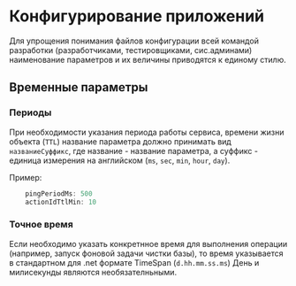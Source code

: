 # Конфигурирование приложений

Для упрощения понимания файлов конфигурации всей командой разработки (разработчиками, тестировщиками, сис.админами) наименование параметров и их величины приводятся к единому стилю.

## Временные параметры

### Периоды

При необходимости указания периода работы сервиса, времени жизни объекта (`TTL`) название параметра должно принимать вид `названиеСуффикс`, где название - название параметра, а суффикс - единица измерения на английском (`ms`, `sec`, `min`, `hour`, `day`).

Пример:

```c#
    pingPeriodMs: 500
    actionIdTtlMin: 10
```

### Точное время

Если необходимо указать конкретнное время для выполнения операции (например, запуск фоновой задачи чистки базы), то время указывается в стандартном для .net формате TimeSpan (`d.hh.mm.ss.ms`)
День и милисекунды являются необязателньными.